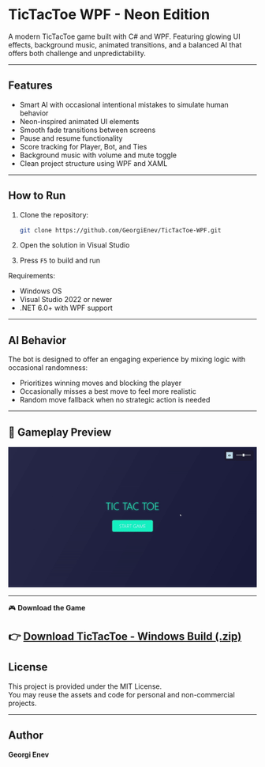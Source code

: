 # TicTacToe WPF - Neon Edition

A modern TicTacToe game built with C# and WPF. Featuring glowing UI effects, background music, animated transitions, and a balanced AI that offers both challenge and unpredictability.

---

## Features

- Smart AI with occasional intentional mistakes to simulate human behavior
- Neon-inspired animated UI elements
- Smooth fade transitions between screens
- Pause and resume functionality
- Score tracking for Player, Bot, and Ties
- Background music with volume and mute toggle
- Clean project structure using WPF and XAML

---

## How to Run

1. Clone the repository:
   ```bash
   git clone https://github.com/GeorgiEnev/TicTacToe-WPF.git
   ```

2. Open the solution in Visual Studio

3. Press `F5` to build and run

Requirements:
- Windows OS
- Visual Studio 2022 or newer
- .NET 6.0+ with WPF support

---

## AI Behavior

The bot is designed to offer an engaging experience by mixing logic with occasional randomness:

- Prioritizes winning moves and blocking the player
- Occasionally misses a best move to feel more realistic
- Random move fallback when no strategic action is needed
---
## 🎥 Gameplay Preview
![Gameplay Preview](https://github.com/GeorgiEnev/TicTacToe-WPF/blob/main/GIF.gif)

---
🎮 **Download the Game**

👉 [Download TicTacToe - Windows Build (.zip)](https://mega.nz/file/vU9DEZKL#8zBuqlFJ3PmQ9Ku78OiJy9TBWR5Gy3Im2IbNNltmVII) 
---

## License

This project is provided under the MIT License.  
You may reuse the assets and code for personal and non-commercial projects.

---

## Author

**Georgi Enev**  
